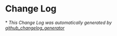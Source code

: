 # Change Log

\* *This Change Log was automatically generated by [github_changelog_generator](https://github.com/skywinder/Github-Changelog-Generator)*
